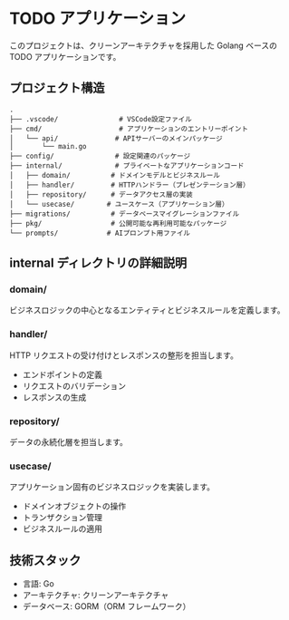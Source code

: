 # TODO アプリケーション

このプロジェクトは、クリーンアーキテクチャを採用した Golang ベースの TODO アプリケーションです。

## プロジェクト構造

```
.
├── .vscode/               # VSCode設定ファイル
├── cmd/                   # アプリケーションのエントリーポイント
│   └── api/              # APIサーバーのメインパッケージ
│       └── main.go
├── config/               # 設定関連のパッケージ
├── internal/             # プライベートなアプリケーションコード
│   ├── domain/          # ドメインモデルとビジネスルール
│   ├── handler/         # HTTPハンドラー（プレゼンテーション層）
│   ├── repository/      # データアクセス層の実装
│   └── usecase/        # ユースケース（アプリケーション層）
├── migrations/          # データベースマイグレーションファイル
├── pkg/                 # 公開可能な再利用可能なパッケージ
└── prompts/            # AIプロンプト用ファイル
```

## internal ディレクトリの詳細説明

### domain/

ビジネスロジックの中心となるエンティティとビジネスルールを定義します。

### handler/

HTTP リクエストの受け付けとレスポンスの整形を担当します。

- エンドポイントの定義
- リクエストのバリデーション
- レスポンスの生成

### repository/

データの永続化層を担当します。

### usecase/

アプリケーション固有のビジネスロジックを実装します。

- ドメインオブジェクトの操作
- トランザクション管理
- ビジネスルールの適用

## 技術スタック

- 言語: Go
- アーキテクチャ: クリーンアーキテクチャ
- データベース: GORM（ORM フレームワーク）
